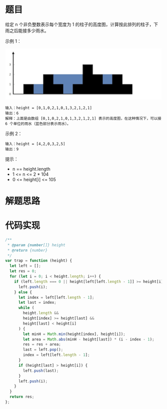 # 题目

给定 n 个非负整数表示每个宽度为 1 的柱子的高度图，计算按此排列的柱子，下雨之后能接多少雨水。

示例 1：

![42接雨水](./image/42接雨水.png)

```
输入：height = [0,1,0,2,1,0,1,3,2,1,2,1]
输出：6
解释：上面是由数组 [0,1,0,2,1,0,1,3,2,1,2,1] 表示的高度图，在这种情况下，可以接 6 个单位的雨水（蓝色部分表示雨水）。
```

示例 2：

```
输入：height = [4,2,0,3,2,5]
输出：9
```

提示：

- n == height.length
- 1 <= n <= 2 \* 104
- 0 <= height[i] <= 105

# 解题思路

# 代码实现

```javascript
/**
 * @param {number[]} height
 * @return {number}
 */
var trap = function (height) {
  let left = [];
  let res = 0;
  for (let i = 0; i < height.length; i++) {
    if (left.length === 0 || height[left[left.length - 1]] >= height[i]) {
      left.push(i);
    } else {
      let index = left[left.length - 1];
      let last = index;
      while (
        height.length &&
        height[index] >= height[last] &&
        height[last] < height[i]
      ) {
        let minH = Math.min(height[index], height[i]);
        let area = Math.abs(minH - height[last]) * (i - index - 1);
        res = res + area;
        last = left.pop();
        index = left[left.length - 1];
      }
      if (height[last] > height[i]) {
        left.push(last);
      }
      left.push(i);
    }
  }
  return res;
};
```
